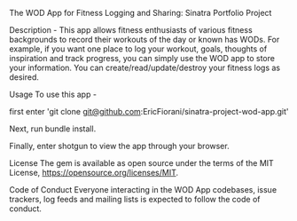 The WOD App for Fitness Logging and Sharing: Sinatra Portfolio Project

Description - This app allows fitness enthusiasts of various fitness backgrounds to record their workouts of the day or known has WODs. For example, if you want one place to log your workout, goals, thoughts of inspiration and track progress, you can simply use the WOD app to store your information. You can create/read/update/destroy your fitness logs as desired.

Usage To use this app -

first enter 'git clone git@github.com:EricFiorani/sinatra-project-wod-app.git'

Next, run bundle install.

Finally, enter shotgun to view the app through your browser.

License The gem is available as open source under the terms of the MIT License, https://opensource.org/licenses/MIT.

Code of Conduct Everyone interacting in the WOD App codebases, issue trackers, log feeds and mailing lists is expected to follow the code of conduct.
